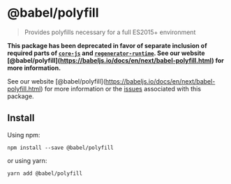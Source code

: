 <span class="citation" data-cites="babel/polyfill">@babel/polyfill</span>
=========================================================================

> Provides polyfills necessary for a full ES2015+ environment

**This package has been deprecated in favor of separate inclusion of required parts of [`core-js`](https://github.com/zloirock/core-js) and [`regenerator-runtime`](https://www.npmjs.com/package/regenerator-runtime). See our website <span class="citation" data-cites="babel/polyfill">\[@babel/polyfill\]</span>(https://babeljs.io/docs/en/next/babel-polyfill.html) for more information.**

See our website <span class="citation" data-cites="babel/polyfill">\[@babel/polyfill\]</span>(https://babeljs.io/docs/en/next/babel-polyfill.html) for more information or the [issues](https://github.com/babel/babel/issues?utf8=%E2%9C%93&q=is%3Aissue+label%3A%22pkg%3A%20polyfill%22+is%3Aopen) associated with this package.

Install
-------

Using npm:

    npm install --save @babel/polyfill

or using yarn:

    yarn add @babel/polyfill 

